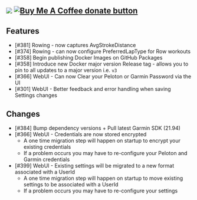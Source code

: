 [![](https://img.shields.io/static/v1?label=Sponsor&message=%E2%9D%A4&logo=GitHub&color=%23fe8e86)](https://github.com/sponsors/philosowaffle) <span class="badge-buymeacoffee"><a href="https://www.buymeacoffee.com/philosowaffle" title="Donate to this project using Buy Me A Coffee"><img src="https://img.shields.io/badge/buy%20me%20a%20coffee-donate-yellow.svg" alt="Buy Me A Coffee donate button" /></a></span>
---

## Features

- [#381] Rowing - now captures AvgStrokeDistance
- [#374] Rowing - can now configure PreferredLapType for Row workouts
- [#358] Begin publishing Docker Images on GitHub Packages
- [#358] Introduce new Docker major version Release tag - allows you to pin to all updates to a major version i.e. `v3`
- [#366] WebUI - Can now Clear your Peloton or Garmin Password via the UI
- [#301] WebUI - Better feedback and error handling when saving Settings changes

## Changes

- [#384] Bump dependency versions + Pull latest Garmin SDK (21.94)
- [#366] WebUI - Credentials are now stored encrypted
	- A one time migration step will happen on startup to encrypt your existing credentials
	- If a problem occurs you may have to re-configure your Peloton and Garmin credentials
- [#399] WebUI - Existing settings will be migrated to a new format associated with a UserId
	- A one time migration step will happen on startup to move existing settings to be associated with a UserId
	- If a problem occurs you may have to re-configure your settings